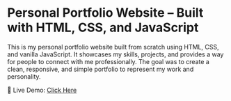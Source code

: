 # Personal Portfolio Website – Built with HTML, CSS, and JavaScript

This is my personal portfolio website built from scratch using HTML, CSS, and vanilla JavaScript. It showcases my skills, projects, and provides a way for people to connect with me professionally. The goal was to create a clean, responsive, and simple portfolio to represent my work and personality.

 🚀 Live Demo: [Click Here](https://shreyachopra03-ux.github.io/Personal-Portfolio/)

